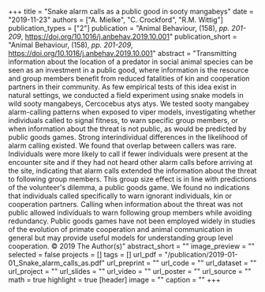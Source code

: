 ﻿+++
title = "Snake alarm calls as a public good in sooty mangabeys"
date = "2019-11-23"
authors = ["A. Mielke", "C. Crockford", "R.M. Wittig"]
publication_types = ["2"]
publication = "Animal Behaviour, (158), _pp. 201-209_, https://doi.org/10.1016/j.anbehav.2019.10.001"
publication_short = "Animal Behaviour, (158), _pp. 201-209_, https://doi.org/10.1016/j.anbehav.2019.10.001"
abstract = "Transmitting information about the location of a predator in social animal species can be seen as an investment in a public good, where information is the resource and group members benefit from reduced fatalities of kin and cooperation partners in their community. As few empirical tests of this idea exist in natural settings, we conducted a field experiment using snake models in wild sooty mangabeys, Cercocebus atys atys. We tested sooty mangabey alarm-calling patterns when exposed to viper models, investigating whether individuals called to signal fitness, to warn specific group members, or when information about the threat is not public, as would be predicted by public goods games. Strong interindividual differences in the likelihood of alarm calling existed. We found that overlap between callers was rare. Individuals were more likely to call if fewer individuals were present at the encounter site and if they had not heard other alarm calls before arriving at the site, indicating that alarm calls extended the information about the threat to following group members. This group size effect is in line with predictions of the volunteer's dilemma, a public goods game. We found no indications that individuals called specifically to warn ignorant individuals, kin or cooperation partners. Calling when information about the threat was not public allowed individuals to warn following group members while avoiding redundancy. Public goods games have not been employed widely in studies of the evolution of primate cooperation and animal communication in general but may provide useful models for understanding group level cooperation. © 2019 The Author(s)"
abstract_short = ""
image_preview = ""
selected = false
projects = []
tags = []
url_pdf = "/publication/2019-01-01_Snake_alarm_calls_as.pdf"
url_preprint = ""
url_code = ""
url_dataset = ""
url_project = ""
url_slides = ""
url_video = ""
url_poster = ""
url_source = ""
math = true
highlight = true
[header]
image = ""
caption = ""
+++
